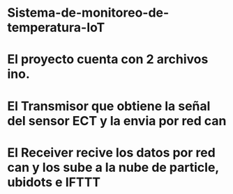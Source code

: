 # Sistema-de-monitoreo-de-temperatura-IoT
# El proyecto cuenta con 2 archivos ino. 
# El Transmisor que obtiene la señal del sensor ECT y la envia por red can
# El Receiver recive los datos por red can y los sube a la nube de particle, ubidots e IFTTT
